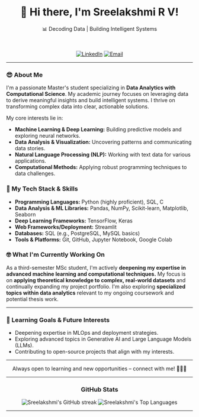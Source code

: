 <div align="center">
  <h1>👋 Hi there, I'm Sreelakshmi R V!</h1>
  📊 Decoding Data | Building Intelligent Systems
  
  <br> <p>
    <a href="https://www.linkedin.com/in/sreelakshmirvenu/"><img src="https://img.shields.io/badge/-LinkedIn-0077B5?style=for-the-badge&logo=linkedin&logoColor=white" alt="LinkedIn"></a>
    <a href="mailto:sreelakshmirv379@gmail.com"><img src="https://img.shields.io/badge/-Email-D14836?style=for-the-badge&logo=gmail&logoColor=white" alt="Email"></a>
    </p>
</div>

---

### 😎 About Me

I'm a passionate Master's student specializing in **Data Analytics with Computational Science**. My academic journey focuses on leveraging data to derive meaningful insights and build intelligent systems. I thrive on transforming complex data into clear, actionable solutions.

My core interests lie in:
* **Machine Learning & Deep Learning:** Building predictive models and exploring neural networks.
* **Data Analysis & Visualization:** Uncovering patterns and communicating data stories.
* **Natural Language Processing (NLP):** Working with text data for various applications.
* **Computational Methods:** Applying robust programming techniques to data challenges.

### 🤖 My Tech Stack & Skills

* **Programming Languages:** Python (highly proficient), SQL, C
* **Data Analysis & ML Libraries:** Pandas, NumPy, Scikit-learn, Matplotlib, Seaborn
* **Deep Learning Frameworks:** TensorFlow, Keras
* **Web Frameworks/Deployment:** Streamlit
* **Databases:** SQL (e.g., PostgreSQL, MySQL basics)
* **Tools & Platforms:** Git, GitHub, Jupyter Notebook, Google Colab

### 🤓 What I'm Currently Working On

As a third-semester MSc student, I'm actively **deepening my expertise in advanced machine learning and computational techniques.** My focus is on **applying theoretical knowledge to complex, real-world datasets** and continually expanding my project portfolio. I'm also exploring **specialized topics within data analytics** relevant to my ongoing coursework and potential thesis work.

---

### 🎯 Learning Goals & Future Interests
* Deepening expertise in MLOps and deployment strategies.
* Exploring advanced topics in Generative AI and Large Language Models (LLMs).
* Contributing to open-source projects that align with my interests.

---

<div align="center">
  Always open to learning and new opportunities – connect with me! 🙋🏻‍♀️
</div>

---

<div align="center">
  <h3>GitHub Stats</h3>
  <img src="https://github-readme-streak-stats.herokuapp.com/?user=Sreelakshmi-rv&theme=buefy&hide_border=true" alt="Sreelakshmi's GitHub streak" />
  <img src="https://github-readme-stats.vercel.app/api/top-langs/?username=Sreelakshmi-rv&layout=compact&langs_count=5&theme=buefy&hide_border=true" alt="Sreelakshmi's Top Languages" />
</div>

---
